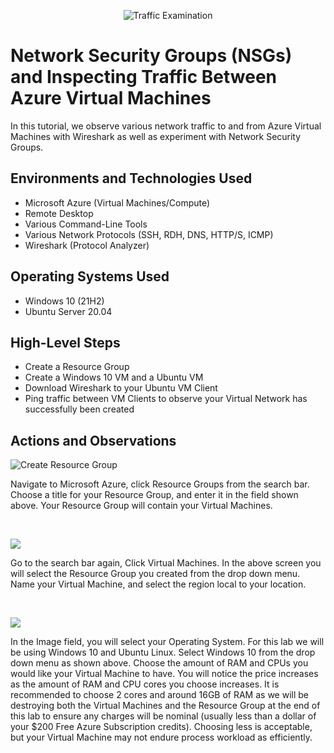 <p align="center">
<img src="https://i.imgur.com/Ua7udoS.png" alt="Traffic Examination"/>
</p>

<h1>Network Security Groups (NSGs) and Inspecting Traffic Between Azure Virtual Machines</h1>
In this tutorial, we observe various network traffic to and from Azure Virtual Machines with Wireshark as well as experiment with Network Security Groups. <br />



<h2>Environments and Technologies Used</h2>

- Microsoft Azure (Virtual Machines/Compute)
- Remote Desktop
- Various Command-Line Tools
- Various Network Protocols (SSH, RDH, DNS, HTTP/S, ICMP)
- Wireshark (Protocol Analyzer)

<h2>Operating Systems Used </h2>

- Windows 10 (21H2)
- Ubuntu Server 20.04

<h2>High-Level Steps</h2>

- Create a Resource Group
- Create a Windows 10 VM and a Ubuntu VM
- Download Wireshark to your Ubuntu VM Client
- Ping traffic between VM Clients to observe your Virtual Network has successfully been created

<h2>Actions and Observations</h2>

<p>
<img src="https://i.imgur.com/nzGyGzR.png" alt="Create Resource Group">
</p>
<p>
Navigate to Microsoft Azure, click Resource Groups from the search bar. Choose a title for your Resource Group, and enter it in the field shown above. Your Resource Group will contain your Virtual Machines. 
</p>
<br />

<p>
<img src="https://i.imgur.com/c6AWstX.png">
</p>
<p>
Go to the search bar again, Click Virtual Machines. In the above screen you will select the Resource Group you created from the drop down menu. Name your Virtual Machine, and select the region local to your location.
</p>
<br />

<p>
<img src="https://i.imgur.com/0t9UaVH.png">
</p>
<p>
In the Image field, you will select your Operating System. For this lab we will be using Windows 10 and Ubuntu Linux. Select Windows 10 from the drop down menu as shown above. Choose the amount of RAM and CPUs you would like your Virtual Machine to have. You will notice the price increases as the amount of RAM and CPU cores you choose increases. It is recommended to choose 2 cores and around 16GB of RAM as we will be destroying both the Virtual Machines and the Resource Group at the end of this lab to ensure any charges will be nominal (usually less than a dollar of your $200 Free Azure Subscription credits). Choosing less is acceptable, but your Virtual Machine may not endure process workload as efficiently.
</p>
<br />
